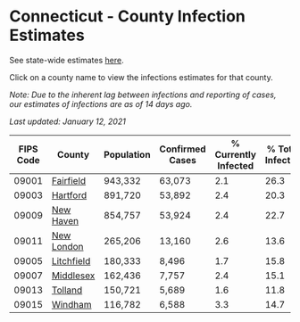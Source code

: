# Connecticut - County Infection Estimates

See state-wide estimates [here](/infections/us-ct).

Click on a county name to view the infections estimates for that county.

*Note: Due to the inherent lag between infections and reporting of cases, our estimates of infections are as of 14 days ago.*

*Last updated: January 12, 2021*

|   FIPS Code |                   County |   Population |   Confirmed Cases |   % Currently Infected |   % Total Infected |
|-------------|--------------------------|--------------|-------------------|------------------------|--------------------|
|       09001 |   [Fairfield](fairfield) |      943,332 |            63,073 |                    2.1 |               26.3 |
|       09003 |     [Hartford](hartford) |      891,720 |            53,892 |                    2.4 |               20.3 |
|       09009 |   [New Haven](new-haven) |      854,757 |            53,924 |                    2.4 |               22.7 |
|       09011 | [New London](new-london) |      265,206 |            13,160 |                    2.6 |               13.6 |
|       09005 | [Litchfield](litchfield) |      180,333 |             8,496 |                    1.7 |               15.8 |
|       09007 |   [Middlesex](middlesex) |      162,436 |             7,757 |                    2.4 |               15.1 |
|       09013 |       [Tolland](tolland) |      150,721 |             5,689 |                    1.6 |               11.8 |
|       09015 |       [Windham](windham) |      116,782 |             6,588 |                    3.3 |               14.7 |